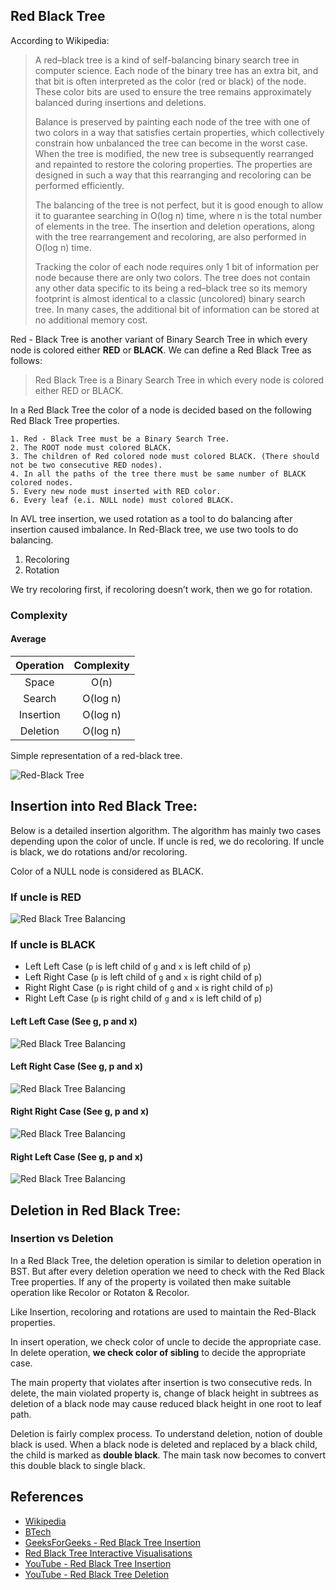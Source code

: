 ## Red Black Tree

According to Wikipedia:

> A red–black tree is a kind of self-balancing binary search tree in computer science. Each node of the binary tree has an extra bit, and that bit is often interpreted as the color (red or black) of the node. These color bits are used to ensure the tree remains approximately balanced during insertions and deletions.
>
> Balance is preserved by painting each node of the tree with one of two colors in a way that satisfies certain properties, which collectively constrain how unbalanced the tree can become in the worst case. When the tree is modified, the new tree is subsequently rearranged and repainted to restore the coloring properties. The properties are designed in such a way that this rearranging and recoloring can be performed efficiently.
>
> The balancing of the tree is not perfect, but it is good enough to allow it to guarantee searching in O(log n) time, where n is the total number of elements in the tree. The insertion and deletion operations, along with the tree rearrangement and recoloring, are also performed in O(log n) time.
>
> Tracking the color of each node requires only 1 bit of information per node because there are only two colors. The tree does not contain any other data specific to its being a red–black tree so its memory footprint is almost identical to a classic (uncolored) binary search tree. In many cases, the additional bit of information can be stored at no additional memory cost.

Red - Black Tree is another variant of Binary Search Tree in which every node is colored either **RED** or **BLACK**. We can define a Red Black Tree as follows:

> Red Black Tree is a Binary Search Tree in which every node is colored either RED or BLACK.

In a Red Black Tree the color of a node is decided based on the following Red Black Tree properties.

    1. Red - Black Tree must be a Binary Search Tree.
    2. The ROOT node must colored BLACK.
    3. The children of Red colored node must colored BLACK. (There should not be two consecutive RED nodes).
    4. In all the paths of the tree there must be same number of BLACK colored nodes.
    5. Every new node must inserted with RED color.
    6. Every leaf (e.i. NULL node) must colored BLACK.

In AVL tree insertion, we used rotation as a tool to do balancing after insertion caused imbalance. In Red-Black tree, we use two tools to do balancing.

1) Recoloring
2) Rotation

We try recoloring first, if recoloring doesn’t work, then we go for rotation.

### Complexity

#### Average

| Operation | Complexity |
| :-------: | :--------: |
| Space     | O(n)       |
| Search    | O(log n)   |
| Insertion | O(log n)   |
| Deletion  | O(log n)   |

Simple representation of a red-black tree.

![Red-Black Tree](https://upload.wikimedia.org/wikipedia/commons/thumb/6/66/Red-black_tree_example.svg/1000px-Red-black_tree_example.svg.png)

## Insertion into Red Black Tree:

Below is a detailed insertion algorithm. The algorithm has mainly two cases depending upon the color of uncle. If uncle is red, we do recoloring. If uncle is black, we do rotations and/or recoloring.

Color of a NULL node is considered as BLACK.

### If uncle is RED
![Red Black Tree Balancing](https://www.geeksforgeeks.org/wp-content/uploads/redBlackCase2.png)

### If uncle is BLACK

-   Left Left Case (`p` is left child of `g` and `x` is left child of `p`)
-   Left Right Case (`p` is left child of `g` and `x` is right child of `p`)
-   Right Right Case (`p` is right child of `g` and `x` is right child of `p`)
-   Right Left Case (`p` is right child of `g` and `x` is left child of `p`)

#### Left Left Case (See g, p and x)

![Red Black Tree Balancing](https://www.geeksforgeeks.org/wp-content/uploads/redBlackCase3a1.png)

#### Left Right Case (See g, p and x)

![Red Black Tree Balancing](https://www.geeksforgeeks.org/wp-content/uploads/redBlackCase3d.png)

#### Right Right Case (See g, p and x)

![Red Black Tree Balancing](https://www.geeksforgeeks.org/wp-content/uploads/redBlackCase3c.png)

#### Right Left Case (See g, p and x)

![Red Black Tree Balancing](https://www.geeksforgeeks.org/wp-content/uploads/redBlackCase3c.png)

## Deletion in Red Black Tree:

### Insertion vs Deletion
In a Red Black Tree, the deletion operation is similar to deletion operation in BST. But after every deletion operation we need to check with the Red Black Tree properties. If any of the property is voilated then make suitable operation like Recolor or Rotaton & Recolor.

Like Insertion, recoloring and rotations are used to maintain the Red-Black properties.

In insert operation, we check color of uncle to decide the appropriate case. In delete operation, **we check color of sibling** to decide the appropriate case.

The main property that violates after insertion is two consecutive reds. In delete, the main violated property is, change of black height in subtrees as deletion of a black node may cause reduced black height in one root to leaf path.

Deletion is fairly complex process.  To understand deletion, notion of double black is used.  When a black node is deleted and replaced by a black child, the child is marked as **double black**. The main task now becomes to convert this double black to single black.

## References

-   [Wikipedia](https://en.wikipedia.org/wiki/Red%E2%80%93black_tree)
-   [BTech](http://btechsmartclass.com/DS/U5_T4.html)
-   [GeeksForGeeks - Red Black Tree Insertion](https://www.geeksforgeeks.org/red-black-tree-set-2-insert/)
-   [Red Black Tree Interactive Visualisations](https://www.cs.usfca.edu/~galles/visualization/RedBlack.html)
-   [YouTube - Red Black Tree Insertion](https://www.youtube.com/watch?v=UaLIHuR1t8Q&list=PLLXdhg_r2hKA7DPDsunoDZ-Z769jWn4R8&index=63)
-   [YouTube - Red Black Tree Deletion](https://www.youtube.com/watch?v=CTvfzU_uNKE&t=0s&list=PLLXdhg_r2hKA7DPDsunoDZ-Z769jWn4R8&index=64)
